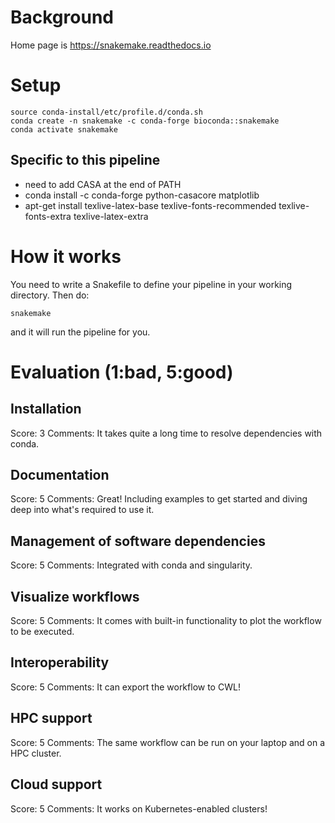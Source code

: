 
# Background

Home page is https://snakemake.readthedocs.io

# Setup

```
source conda-install/etc/profile.d/conda.sh
conda create -n snakemake -c conda-forge bioconda::snakemake
conda activate snakemake
```

## Specific to this pipeline

* need to add CASA at the end of PATH
* conda install -c conda-forge python-casacore matplotlib
* apt-get install texlive-latex-base texlive-fonts-recommended texlive-fonts-extra texlive-latex-extra

# How it works

You need to write a Snakefile to define your pipeline in your working directory. Then do:

```
snakemake
```

and it will run the pipeline for you.

# Evaluation (1:bad, 5:good)

## Installation

Score: 3
Comments: It takes quite a long time to resolve dependencies with conda.

## Documentation

Score: 5
Comments: Great! Including examples to get started and diving deep into what's required to use it.

## Management of software dependencies

Score: 5
Comments: Integrated with conda and singularity.

## Visualize workflows

Score: 5
Comments: It comes with built-in functionality to plot the workflow to be executed.

## Interoperability

Score: 5
Comments: It can export the workflow to CWL!


## HPC support

Score: 5
Comments: The same workflow can be run on your laptop and on a HPC cluster.

## Cloud support

Score: 5
Comments: It works on Kubernetes-enabled clusters!

